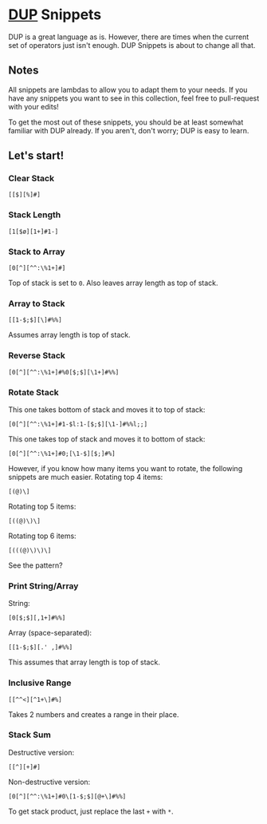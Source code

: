# [DUP](https://esolangs.org/wiki/DUP) Snippets
DUP is a great language as is. However, there are times when the current set of operators just isn't enough. DUP Snippets is about to change all that.
## Notes
All snippets are lambdas to allow you to adapt them to your needs. If you have any snippets you want to see in this collection, feel free to pull-request with your edits!

To get the most out of these snippets, you should be at least somewhat familiar with DUP already. If you aren't, don't worry; DUP is easy to learn.
## Let's start!
### Clear Stack
```
[[$][%]#]
```
### Stack Length
```
[1[$ø][1+]#1-]
```
### Stack to Array
```
[0[^][^^:\%1+]#]
```
Top of stack is set to `0`. Also leaves array length as top of stack.
### Array to Stack
```
[[1-$;$][\]#%%]
```
Assumes array length is top of stack.
### Reverse Stack
```
[0[^][^^:\%1+]#%0[$;$][\1+]#%%]
```
### Rotate Stack
This one takes bottom of stack and moves it to top of stack:
```
[0[^][^^:\%1+]#1-$l:1-[$;$][\1-]#%%l;;]
```
This one takes top of stack and moves it to bottom of stack:
```
[0[^][^^:\%1+]#0;[\1-$][$;]#%]
```
However, if you know how many items you want to rotate, the following snippets are much easier.
Rotating top 4 items:
```
[(@)\]
```
Rotating top 5 items:
```
[((@)\)\]
```
Rotating top 6 items:
```
[(((@)\)\)\]
```
See the pattern?
### Print String/Array
String:
```
[0[$;$][,1+]#%%]
```
Array (space-separated):
```
[[1-$;$][.' ,]#%%]
```
This assumes that array length is top of stack.
### Inclusive Range
```
[[^^<][^1+\]#%]
```
Takes 2 numbers and creates a range in their place.
### Stack Sum
Destructive version:
```
[[^][+]#]
```
Non-destructive version:
```
[0[^][^^:\%1+]#0\[1-$;$][@+\]#%%]
```
To get stack product, just replace the last `+` with `*`.
